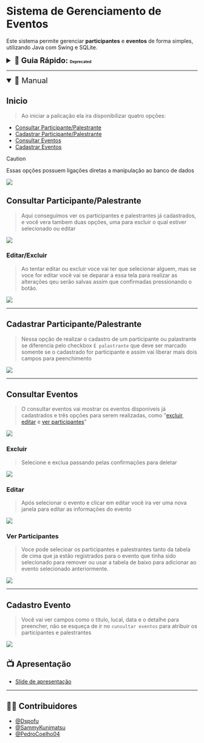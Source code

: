 # Sistema de Gerenciamento de Eventos

Este sistema permite gerenciar **participantes** e **eventos** de forma simples, utilizando Java com Swing e SQLite.
<details>
<summary style="font-size: 20px; cursor: pointer"><strong>📄 Guia Rápido: <spam style="font-size: 10px; font-color: red">Deprecated</spam></strong></summary>

## 🎯 Funcionalidades

- Cadastro de participantes
- Consulta e exclusão de participantes
- Cadastro de eventos
- Consulta e exclusão de eventos

---

## 🖥️ Telas do Sistema

### `HomeFrame`
Tela principal do sistema com acesso às funcionalidades:
- Cadastrar participante
- Consultar participantes
- Consultar eventos

---

### `CadastroFrame`
Formulário para cadastro de participantes. Campos:
- Nome
- Sexo (F ou M)
- Email
- Celular
- Palestrante (S ou N)

---

### `ConsultaFrame`
Tela para visualizar e consultar os participantes cadastrados.
- Permite buscar por nome, sexo e email.
- Possui botão para **excluir participante selecionado**.

---

### `CadastroEventoFrame`
Formulário para cadastro de eventos. Campos:
- Título
- Local
- DataEvento
- Detalhes

---

### `ConsultaEventosFrame`
Tela para visualizar e consultar eventos cadastrados.
- Lista todos os eventos registrados.
- Possui botão para **excluir evento selecionado**.

---

## 🗃️ Banco de Dados

- **Banco: SQLite**
- Tabelas:
  - `participante` (id, nome, sexo, email, celular, ePalestrante)
  - `evento` (id, titulo, local)

</details>

---

<details open=true>
<summary style="font-size: 20px; cursor: pointer">📖 Manual</summary>

## Inicio

> Ao iniciar a palicação ela ira disponibilizar quatro opções:

- [Consultar Participante/Palestrante](#consultar-participantepalestrante)
- [Cadastrar Participante/Palestrante](#cadastrar-participantepalestrante)
- [Consultar Eventos]()
- [Cadastrar Eventos]()

> [!CAUTION]
> Essas opções possuem ligações diretas a manipulação ao banco de dados

<img src="./guide/imgs/menu.png">

## Consultar Participante/Palestrante

> Aqui conseguimos ver os participantes e palestrantes já cadastrados, e você vera tambem duas opções, uma para escluir o qual estiver selecionado ou editar

<img src="./guide/imgs/consultaPP.png">

### Editar/Excluir

> Ao tentar editar ou excluir voce vai ter que selecionar alguem, mas se voce for editar você vai se deparar a essa tela para realizar as alterações qeu serão salvas assim que confirmadas pressionando o botão.

<img src="./guide/imgs/editarPP.png">

---

## Cadastrar Participante/Palestrante

> Nessa opção de realizar o cadastro de um participante ou palastrante se diferencia pelo checkbox `É palastrante` que deve ser marcado somente se o cadastrado for participante e assim vai liberar mais dois campos para peenchimento

<img src="./guide/imgs/cadastroPP.png">

---

## Consultar Eventos

> O consultar eventos vai mostrar os eventos disponiveis já cadastrados e três opções para serem realizadas, como "[excluir](#excluir), [editar](#editar) e [ver participantes](#ver-participantes)"

<img src="./guide/imgs/consultarEvent.png">

### Excluir

> Selecione e exclua passando pelas confirmações para deletar

<img src="./guide/imgs/deleteEvent.png">

### Editar

> Após selecionar o evento e clicar em editar você ira ver uma nova janela para editar as informações do evento

<img src="./guide/imgs/editarEvent.png">

### Ver Participantes

> Voce pode selecioar os participantes e palestrantes tanto da tabela de cima que ja estão registrados para o evento que tinha sido selecionado para remover ou usar a tabela de baixo para adicionar ao evento selecionado anteriormente.

<img src="./guide/imgs/verParticipantes.png">

---

## Cadastro Evento

> Você vai ver campos como o titulo, lucal, data e o detalhe para preencher, não se esqueça de ir no `cunsultar eventos` para atribuir os participantes e palestrantes

<img src="./guide/imgs/cadastroEvent.png">

</details>

## 📺 Apresentação

- [Slide de apresentação](https://www.canva.com/design/DAGmJuozI_E/Q9yAGJSLwwTNtMrLV7lahg/view?utm_content=DAGmJuozI_E&utm_campaign=designshare&utm_medium=link2&utm_source=uniquelinks&utlId=hbab1ada0e1)

---

## 🧑‍💻 Contribuidores

- [@Dspofu](https://github.com/Dspofu)
- [@SammyKunimatsu](https://github.com/SammyKunimatsu)
- [@PedroCoelho04](https://github.com/pedrocoelho04)
